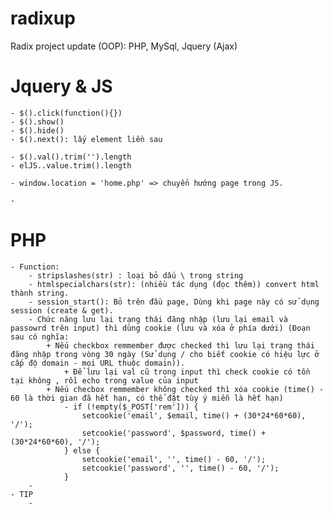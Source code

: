 # radixup
Radix project update (OOP): PHP, MySql, Jquery (Ajax)

# Jquery & JS
    - $().click(function(){})
    - $().show()
    - $().hide()
    - $().next(): lấy element liền sau

    - $().val().trim('').length
    - elJS..value.trim().length

    - window.location = 'home.php' => chuyển hướng page trong JS.

    - 
# PHP
    - Function:
        - stripslashes(str) : loại bỏ dấu \ trong string
        - htmlspecialchars(str): (nhiều tác dụng (đọc thêm)) convert html thành string.
        - session_start(): Bỏ trên đầu page, Dùng khi page này có sử dụng session (create & get).
        - Chức năng lưu lại trạng thái đăng nhập (lưu lại email và passowrd trên input) thì dùng cookie (lưu và xóa ở phía dưới) (Đoạn sau có nghĩa: 
            + Nếu checkbox remmember được checked thì lưu lại trạng thái đăng nhập trong vòng 30 ngày (Sử dụng / cho biết cookie có hiệu lực ở cấp độ domain - mọi URL thuộc domain)).
                + Để lưu lại val cũ trong input thì check cookie có tồn tại không , rồi echo trong value của input
            + Nếu checbox remmember không checked thì xóa cookie (time() - 60 là thời gian đã hết hạn, có thể đặt tùy ý miễn là hết hạn)
                - if (!empty($_POST['rem'])) {
                    setcookie('email', $email, time() + (30*24*60*60), '/');
                    setcookie('password', $password, time() + (30*24*60*60), '/');
                } else {
                    setcookie('email', '', time() - 60, '/');
                    setcookie('password', '', time() - 60, '/');
                }
        - 
    - TIP
        - 

